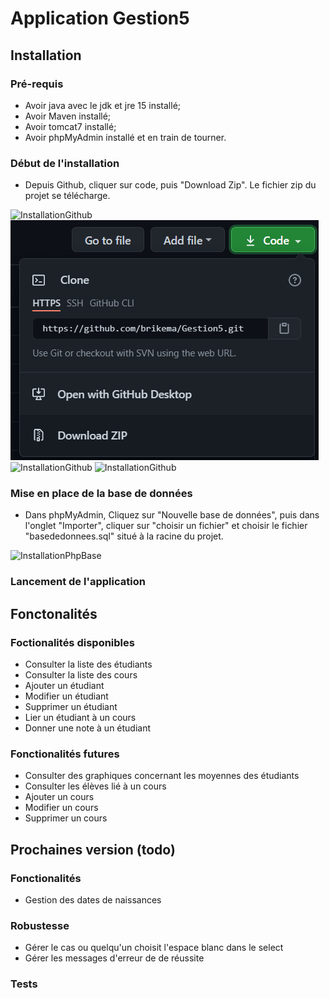 # Application Gestion5

## Installation

### Pré-requis

* Avoir java avec le jdk et jre 15 installé;
* Avoir Maven installé;
* Avoir tomcat7 installé;
* Avoir phpMyAdmin installé et en train de tourner.


### Début de l'installation

* Depuis Github, cliquer sur code, puis "Download Zip". Le fichier zip du projet se télécharge.

![InstallationGithub](https://github.com/brikema/Gestion5/blob/master/InstallationGithub.png?raw=true)
![InstallationGithub](https://github.com/brikema/Gestion5/blob/master/public/img/InstallationGithub.png?raw=true)
![InstallationGithub](./public/img/plot.png)
![InstallationGithub](public/img/plot.png)

### Mise en place de la base de données

* Dans phpMyAdmin, Cliquez sur "Nouvelle base de données", puis dans l'onglet "Importer", cliquer sur "choisir un fichier" et choisir le fichier "basededonnees.sql" situé à la racine du projet.

![InstallationPhpBase](https://github.com/brikema/Gestion5/blob/master/InstallationPhpBase.png?raw=true)

### Lancement de l'application

## Fonctonalités

### Foctionalités disponibles
* Consulter la liste des étudiants
* Consulter la liste des cours
* Ajouter un étudiant
* Modifier un étudiant
* Supprimer un étudiant
* Lier un étudiant à un cours
* Donner une note à un étudiant
  
### Fonctionalités futures
* Consulter des graphiques concernant les moyennes des étudiants
* Consulter les élèves lié à un cours
* Ajouter un cours
* Modifier un cours
* Supprimer un cours

## Prochaines version (todo)

### Fonctionalités
* Gestion des dates de naissances

### Robustesse
* Gérer le cas ou quelqu'un choisit l'espace blanc dans le select
* Gérer les messages d'erreur de de réussite

### Tests